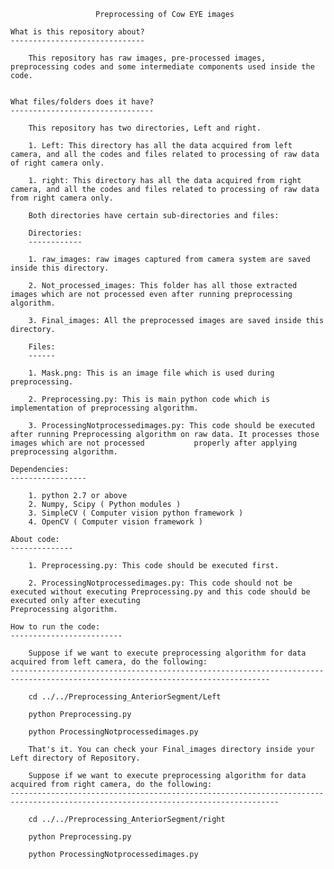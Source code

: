                        Preprocessing of Cow EYE images

    What is this repository about?
    ------------------------------

        This repository has raw images, pre-processed images, preprocessing codes and some intermediate components used inside the code.


    What files/folders does it have?
    --------------------------------

        This repository has two directories, Left and right.

        1. Left: This directory has all the data acquired from left camera, and all the codes and files related to processing of raw data of right camera only.

        1. right: This directory has all the data acquired from right camera, and all the codes and files related to processing of raw data from right camera only.

        Both directories have certain sub-directories and files:

        Directories:
        ------------

        1. raw_images: raw images captured from camera system are saved inside this directory.

        2. Not_processed_images: This folder has all those extracted images which are not processed even after running preprocessing algorithm.

        3. Final_images: All the preprocessed images are saved inside this directory.

        Files:
        ------

        1. Mask.png: This is an image file which is used during preprocessing.

        2. Preprocessing.py: This is main python code which is implementation of preprocessing algorithm.

        3. ProcessingNotprocessedimages.py: This code should be executed after running Preprocessing algorithm on raw data. It processes those images which are not processed 		    properly after applying preprocessing algorithm.

    Dependencies:
    -----------------

        1. python 2.7 or above
        2. Numpy, Scipy ( Python modules )
        3. SimpleCV ( Computer vision python framework )
        4. OpenCV ( Computer vision framework )

    About code:
    --------------

        1. Preprocessing.py: This code should be executed first.

        2. ProcessingNotprocessedimages.py: This code should not be executed without executing Preprocessing.py and this code should be executed only after executing 									  Preprocessing algorithm.

    How to run the code:
    -------------------------

        Suppose if we want to execute preprocessing algorithm for data acquired from left camera, do the following:
	--------------------------------------------------------------------------------------------------------------------------------

        cd ../../Preprocessing_AnteriorSegment/Left

        python Preprocessing.py

        python ProcessingNotprocessedimages.py

        That's it. You can check your Final_images directory inside your Left directory of Repository.

        Suppose if we want to execute preprocessing algorithm for data acquired from right camera, do the following:
	----------------------------------------------------------------------------------------------------------------------------------

        cd ../../Preprocessing_AnteriorSegment/right

        python Preprocessing.py

        python ProcessingNotprocessedimages.py

